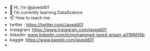 - 👋 Hi, I’m @javedd01
- 🌱 I’m currently learning DataScience
- 📫 How to reach me:
- twitter : https://twitter.com/Javedd01
- instagram: https://www.instagram.com/javedd01
- linkedin: www.linkedin.com/in/mohammed-javed-ansari-a0196616b
- kaggle: https://www.kaggle.com/javedd01
- 
<!--
javedd01/javedd01 is a ✨ special ✨ repository because its `README.md` (this file) appears on your GitHub profile.
You can click the Preview link to take a look at your changes.
--->
